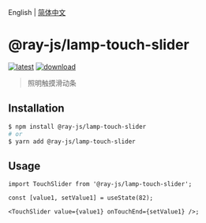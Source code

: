English | [简体中文](./README-zh_CN.md)

# @ray-js/lamp-touch-slider

[![latest](https://img.shields.io/npm/v/@ray-js/lamp-touch-slider/latest.svg)](https://www.npmjs.com/package/@ray-js/lamp-touch-slider) [![download](https://img.shields.io/npm/dt/@ray-js/lamp-touch-slider.svg)](https://www.npmjs.com/package/@ray-js/lamp-touch-slider)

> 照明触摸滑动条

## Installation

```sh
$ npm install @ray-js/lamp-touch-slider
# or
$ yarn add @ray-js/lamp-touch-slider
```

## Usage

```tsx
import TouchSlider from '@ray-js/lamp-touch-slider';

const [value1, setValue1] = useState(82);

<TouchSlider value={value1} onTouchEnd={setValue1} />;
```
